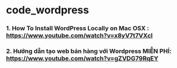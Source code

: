 # code_wordpress

### 1. How To Install WordPress Locally on Mac OSX : https://www.youtube.com/watch?v=x8yV7t7VXcI

### 2. Hướng dẫn tạo web bán hàng với Wordpress MIỄN PHÍ: https://www.youtube.com/watch?v=gZVDG79RqEY
